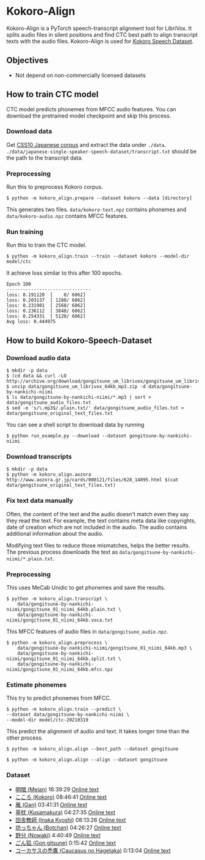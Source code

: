# Kokoro-Align

Kokoro-Align is a PyTorch speech-transcript alignment tool for LibriVox.
It splits audio files in silent positions and find CTC best path to
align transcript texts with the audio files. Kokoro-Align is used for
[Kokoro Speech Dataset](https://github.com/kaiidams/Kokoro-Speech-Dataset).

## Objectives

- Not depend on non-commercially licensed datasets

## How to train CTC model

CTC model predicts phonemes from MFCC audio features. You can download
the pretrained model checkpoint and skip this process.

### Download data

Get [CSS10 Japanese corpus](https://github.com/Kyubyong/css10) and extract
the data under `./data`.
`./data/japanese-single-speaker-speech-dataset/transcript.txt` should be
the path to the transcript data.

### Preprocessing

Run this to preprocess Kokoro corpus.

```
$ python -m kokoro_align.prepare --dataset kokoro --data [directory]
```

This generates two files.
`data/kokoro-text.npz` contains phonemes
and `data/kokoro-audio.npz` contains MFCC features.

### Run training

Run this to train the CTC model.

```
$ python -m kokoro_align.train --train --dataset kokoro --model-dir model/ctc
```

It achieve loss similar to this after 100 epochs.

```
Epoch 100
-------------------------------
loss: 0.191120  [    0/ 6062]
loss: 0.203137  [ 1280/ 6062]
loss: 0.231901  [ 2560/ 6062]
loss: 0.236112  [ 3840/ 6062]
loss: 0.254331  [ 5120/ 6062]
Avg loss: 0.444975 
```

## How to build Kokoro-Speech-Dataset

### Download audio data

```
$ mkdir -p data
$ (cd data && curl -LO http://archive.org/download/gongitsune_um_librivox/gongitsune_um_librivox_64kb_mp3.zip)
$ unzip data/gongitsune_um_librivox_64kb_mp3.zip -d data/gongitsune-by-nankichi-niimi
$ ls data/gongitsune-by-nankichi-niimi/*.mp3 | sort > data/gongitsune_audio_files.txt
$ sed -e 's/\.mp3$/.plain.txt/' data/gongitsune_audio_files.txt > data/gongitsune_original_text_files.txt
```

You can see a shell script to download data by running

```
$ python run_example.py --download --dataset gongitsune-by-nankichi-niimi 
```

### Download transcripts

```
$ mkdir -p data
$ python -m kokoro_align.aozora http://www.aozora.gr.jp/cards/000121/files/628_14895.html $(cat data/gongitsune_original_text_files.txt)
```

### Fix text data manually

Often, the content of the text and the audio doesn't match even they say they read the text.
For example, the text contains meta data like copyrights, date of creation which are not included in the audio.
The audio contains additional information about the audio.

Modifying text files to reduce those mismatches, helps the better results. The previous process downloads
the text as `data/gongitsune-by-nankichi-niimi/*.plain.txt`.

### Preprocessing

This uses MeCab Unidic to get phonemes and save the results.

```
$ python -m kokoro_align.transcript \
    data/gongitsune-by-nankichi-niimi/gongitsune_01_niimi_64kb.plain.txt \
    data/gongitsune-by-nankichi-niimi/gongitsune_01_niimi_64kb.voca.txt 
```

This MFCC features of audio files in `data/gongitsune_audio.npz`.

```
$ python -m kokoro_align.preprocess \
    data/gongitsune-by-nankichi-niimi/gongitsune_01_niimi_64kb.mp3 \
    data/gongitsune-by-nankichi-niimi/gongitsune_01_niimi_64kb.split.txt \
    data/gongitsune-by-nankichi-niimi/gongitsune_01_niimi_64kb.mfcc.npz
```

### Estimate phonemes

This try to predict phonemes from MFCC.

```
$ python -m kokoro_align.train --predict \
--dataset data/gongitsune-by-nankichi-niimi \
--model-dir model/ctc-20210319
```

This predict the alignment of audio and text. It takes longer time than the other 
process.

```
$ python -m kokoro_align.align --best_path --dataset gongitsune
```

```
$ python -m kokoro_align.align --align --dataset gongitsune  
```

### Dataset

- [明暗 (Meian)](https://librivox.org/meian-by-soseki-natsume/) 16:39:29 
    [Online text](http://www.aozora.gr.jp/cards/000148/files/782_14969.html)
- [こころ (Kokoro)](https://librivox.org/kokoro-by-soseki-natsume/) 08:46:41
    [Online text](http://www.aozora.gr.jp/cards/000148/files/773_14560.html)
- [雁 (Gan)](https://librivox.org/gan-by-ogai-mori/) 03:41:31
    [Online text](http://www.aozora.gr.jp/cards/000129/files/45224_19919.html)
- [草枕 (Kusamakura)](https://librivox.org/kusamakura-by-soseki-natsume/) 04:27:35
    [Online text](http://www.aozora.gr.jp/cards/000148/files/776_14941.html)
- [田舎教師 (Inaka Kyoshi)](https://librivox.org/inakakyoshi-by-katai-tayama/) 08:13:26
    [Online text](http://www.aozora.gr.jp/cards/000214/files/1668_26031.html)
- [坊っちゃん (Botchan)](https://librivox.org/botchan-by-soseki-natsume-2/) 04:26:27
    [Online text](http://www.aozora.gr.jp/cards/000148/files/752_14964.html)
- [野分 (Nowaki)](https://librivox.org/nowaki-by-soseki-natsume/) 4:40:49
    [Online text](http://www.aozora.gr.jp/cards/000148/files/791_14959.html)
- [ごん狐 (Gon gitsune)](https://librivox.org/gongitsune-by-nankichi-niimi/) 0:15:42
    [Online text](http://www.aozora.gr.jp/cards/000121/files/628_14895.html)
- [コーカサスの禿鷹 (Caucasus no Hagetaka)](https://librivox.org/caucasus-no-hagetaka-by-yoshio-toyoshima/) 0:13:04
    [Online text](http://www.aozora.gr.jp/cards/000906/files/42633_22951.html)
